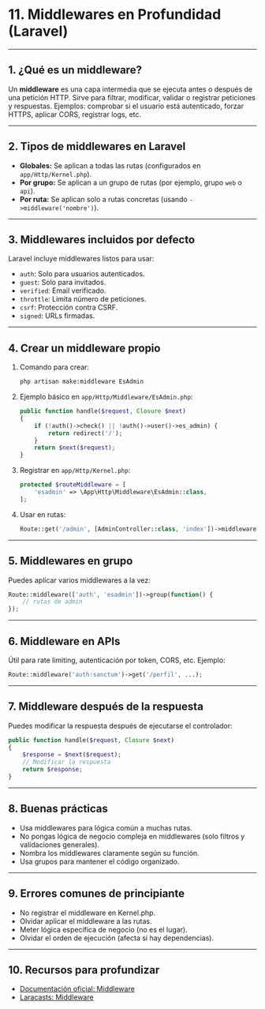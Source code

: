 # 11. Middlewares en Profundidad (Laravel)

---

## 1. ¿Qué es un middleware?

Un **middleware** es una capa intermedia que se ejecuta antes o después de una petición HTTP. Sirve para filtrar, modificar, validar o registrar peticiones y respuestas. Ejemplos: comprobar si el usuario está autenticado, forzar HTTPS, aplicar CORS, registrar logs, etc.

---

## 2. Tipos de middlewares en Laravel

* **Globales:** Se aplican a todas las rutas (configurados en `app/Http/Kernel.php`).
* **Por grupo:** Se aplican a un grupo de rutas (por ejemplo, grupo `web` o `api`).
* **Por ruta:** Se aplican solo a rutas concretas (usando `->middleware('nombre')`).

---

## 3. Middlewares incluidos por defecto

Laravel incluye middlewares listos para usar:

* `auth`: Solo para usuarios autenticados.
* `guest`: Solo para invitados.
* `verified`: Email verificado.
* `throttle`: Limita número de peticiones.
* `csrf`: Protección contra CSRF.
* `signed`: URLs firmadas.

---

## 4. Crear un middleware propio

1. Comando para crear:

   ```bash
   php artisan make:middleware EsAdmin
   ```

2. Ejemplo básico en `app/Http/Middleware/EsAdmin.php`:

   ```php
   public function handle($request, Closure $next)
   {
       if (!auth()->check() || !auth()->user()->es_admin) {
           return redirect('/');
       }
       return $next($request);
   }
   ```

3. Registrar en `app/Http/Kernel.php`:

   ```php
   protected $routeMiddleware = [
       'esadmin' => \App\Http\Middleware\EsAdmin::class,
   ];
   ```

4. Usar en rutas:

   ```php
   Route::get('/admin', [AdminController::class, 'index'])->middleware('esadmin');
   ```

---

## 5. Middlewares en grupo

Puedes aplicar varios middlewares a la vez:

```php
Route::middleware(['auth', 'esadmin'])->group(function() {
    // rutas de admin
});
```

---

## 6. Middleware en APIs

Útil para rate limiting, autenticación por token, CORS, etc. Ejemplo:

```php
Route::middleware('auth:sanctum')->get('/perfil', ...);
```

---

## 7. Middleware después de la respuesta

Puedes modificar la respuesta después de ejecutarse el controlador:

```php
public function handle($request, Closure $next)
{
    $response = $next($request);
    // Modificar la respuesta
    return $response;
}
```

---

## 8. Buenas prácticas

* Usa middlewares para lógica común a muchas rutas.
* No pongas lógica de negocio compleja en middlewares (solo filtros y validaciones generales).
* Nombra los middlewares claramente según su función.
* Usa grupos para mantener el código organizado.

---

## 9. Errores comunes de principiante

* No registrar el middleware en Kernel.php.
* Olvidar aplicar el middleware a las rutas.
* Meter lógica específica de negocio (no es el lugar).
* Olvidar el orden de ejecución (afecta si hay dependencias).

---

## 10. Recursos para profundizar

* [Documentación oficial: Middleware](https://laravel.com/docs/middleware)
* [Laracasts: Middleware](https://laracasts.com/series/laravel-8-from-scratch/episodes/19)